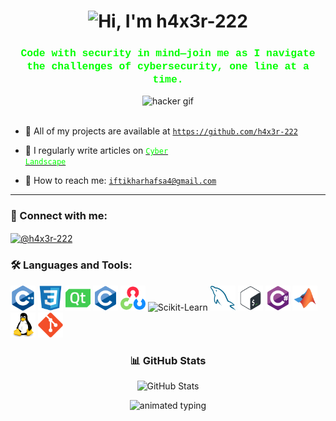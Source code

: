 <h1 align="center">
  <img src="https://readme-typing-svg.demolab.com?font=Press+Start+2P&color=%2300FF00&size=24&duration=3500&center=true&vCenter=true&multiline=true&lines=%3E%20Hi%2C+I'm+h4x3r-222" alt="Hi, I'm h4x3r-222" />
</h1>

<h3 align="center">
  <span style="font-family: 'Courier New', Courier, monospace; color: #00ff00;">
    Code with security in mind—join me as I navigate the challenges of cybersecurity, one line at a time.
  </span>
</h3>

<div align="center">
  <img src="https://media.giphy.com/media/L1R1tvI9svkIWwpVYr/giphy.gif" width="400" alt="hacker gif">
</div>

<br>

- 👾 All of my projects are available at <a href="https://github.com/h4x3r-222" target="_blank"><code style="color: #00ff00;">https://github.com/h4x3r-222</code></a>

- 📝 I regularly write articles on <a href="https://medium.com/@h4x3r-222" target="_blank"><code style="color: #00ff00;">Cyber Landscape</code></a>

- 💬 How to reach me: <code style="color: #00ff00;">iftikharhafsa4@gmail.com</code>

---


<h3 align="left">🔗 Connect with me:</h3>
<p align="left">
  <a href="https://medium.com/@h4x3r-222" target="blank">
    <img align="center" src="https://raw.githubusercontent.com/rahuldkjain/github-profile-readme-generator/master/src/images/icons/Social/medium.svg" alt="@h4x3r-222" height="30" width="40" />
  </a>
</p>

<h3 align="left">🛠️ Languages and Tools:</h3>
<p align="left">
    <img src="https://raw.githubusercontent.com/devicons/devicon/master/icons/cplusplus/cplusplus-original.svg" alt="C++" width="40" height="40"/>
    <img src="https://raw.githubusercontent.com/devicons/devicon/master/icons/css3/css3-original.svg" alt="CSS" width="40" height="40"/>
    <img src="https://raw.githubusercontent.com/devicons/devicon/master/icons/qt/qt-original.svg" alt="Qt" width="40" height="40"/>
    <img src="https://raw.githubusercontent.com/devicons/devicon/master/icons/c/c-original.svg" alt="C" width="40" height="40"/>
    <img src="https://raw.githubusercontent.com/devicons/devicon/master/icons/opencv/opencv-original.svg" alt="OpenCV" width="40" height="40"/>
    <img src="https://upload.wikimedia.org/wikipedia/commons/0/05/Scikit_learn_logo_small.svg" alt="Scikit-Learn" width="40" height="40"/>
    <img src="https://raw.githubusercontent.com/devicons/devicon/master/icons/mysql/mysql-original.svg" alt="MySQL" width="40" height="40"/>
    <img src="https://raw.githubusercontent.com/devicons/devicon/master/icons/bash/bash-original.svg" alt="Bash" width="40" height="40"/>
   <img src="https://raw.githubusercontent.com/devicons/devicon/master/icons/csharp/csharp-original.svg" alt="C#" width="40" height="40"/>
    <img src="https://raw.githubusercontent.com/devicons/devicon/master/icons/matlab/matlab-original.svg" alt="MATLAB" width="40" height="40"/>
    <img src="https://raw.githubusercontent.com/devicons/devicon/master/icons/linux/linux-original.svg" alt="Linux" width="40" height="40"/>
    <img src="https://raw.githubusercontent.com/devicons/devicon/master/icons/git/git-original.svg" alt="Git" width="40" height="40"/>

</p>




<h3 align="center">📊 GitHub Stats</h3>
<p align="center">
  <img src="https://github-readme-stats.vercel.app/api?username=h4x3r-222&show_icons=true&theme=radical" alt="GitHub Stats" />
</p>

<div align="center">
  <!-- Extended the text and ensured the full message displays -->
<img src="https://readme-typing-svg.demolab.com?font=Press+Start+2P&color=%23FF00FF&size=18&center=true&vCenter=true&multiline=true&width=800&height=120&lines=%3E+JOIN+THE+JOURNEY+TO+SECURITY!;%3E+LEVEL+UP+YOUR+CODING+GAME." alt="animated typing" />

</div>

